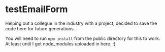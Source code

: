 # testEmailForm
Helping out a collegue in the industry with a project, decided to save the code here for future generations. 

You will need to run `npm install` from the public directory for this to work. At least until I get node_modules uploaded in here. :) 

